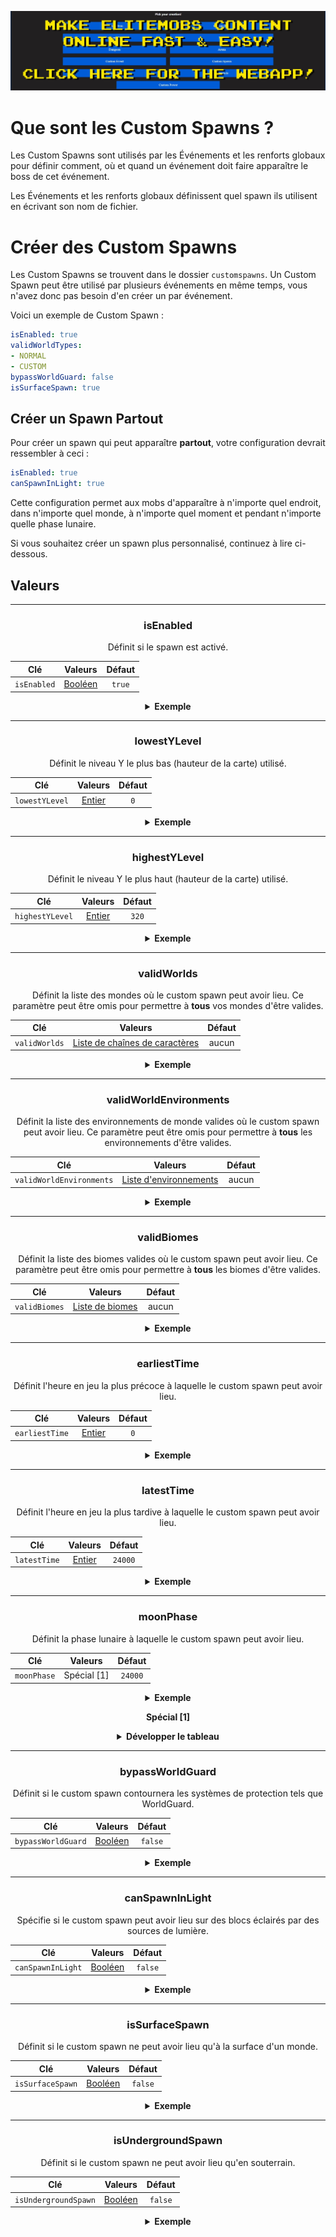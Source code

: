 [![webapp_banner.jpg](../../../img/wiki/webapp_banner.jpg)](https://magmaguy.com/webapp/webapp.html)

# Que sont les Custom Spawns ?

Les Custom Spawns sont utilisés par les Événements et les renforts globaux pour définir comment, où et quand un événement doit faire apparaître le boss de cet événement.

Les Événements et les renforts globaux définissent quel spawn ils utilisent en écrivant son nom de fichier.

# Créer des Custom Spawns

Les Custom Spawns se trouvent dans le dossier `customspawns`. Un Custom Spawn peut être utilisé par plusieurs événements en même temps, vous n'avez donc pas besoin d'en créer un par événement.

Voici un exemple de Custom Spawn :

```yaml
isEnabled: true
validWorldTypes:
- NORMAL
- CUSTOM
bypassWorldGuard: false
isSurfaceSpawn: true
```

## Créer un Spawn Partout
Pour créer un spawn qui peut apparaître **partout**, votre configuration devrait ressembler à ceci :

```yml
isEnabled: true
canSpawnInLight: true
```
Cette configuration permet aux mobs d'apparaître à n'importe quel endroit, dans n'importe quel monde, à n'importe quel moment et pendant n'importe quelle phase lunaire.

Si vous souhaitez créer un spawn plus personnalisé, continuez à lire ci-dessous.

## Valeurs

<div align="center">

***

### isEnabled

Définit si le spawn est activé.

| Clé       |       Valeurs        | Défaut |
|-----------|:--------------------:|:------:|
| `isEnabled` | [Booléen](#boolean) | `true` |

<details>

<summary><b>Exemple</b></summary>

<div align="left">

```yml
isEnabled: true
```

</div>

</details>

***

### lowestYLevel

Définit le niveau Y le plus bas (hauteur de la carte) utilisé.

| Clé       |       Valeurs        | Défaut |
|-----------|:--------------------:|:------:|
| `lowestYLevel` | [Entier](#integer) |  `0`   |

<details>

<summary><b>Exemple</b></summary>

<div align="left">

```yml
lowestYLevel: 0
```

</div>

</details>

***

### highestYLevel

Définit le niveau Y le plus haut (hauteur de la carte) utilisé.

| Clé       |       Valeurs        | Défaut |
|-----------|:--------------------:|:------:|
| `highestYLevel` | [Entier](#integer) | `320`  |

<details>

<summary><b>Exemple</b></summary>

<div align="left">

```yml
highestYLevel: 320
```

</div>

</details>

***

### validWorlds

Définit la liste des mondes où le custom spawn peut avoir lieu. Ce paramètre peut être omis pour permettre à **tous** vos mondes d'être valides.

| Clé       |           Valeurs            | Défaut |
|-----------|:----------------------------:|:------:|
| `validWorlds` | [Liste de chaînes de caractères](#string_list) |  aucun |

<details>

<summary><b>Exemple</b></summary>

<div align="left">

```yml
validWorlds:
- WORLD
- FUN_LAND
```

*Si vous voulez que tous vos mondes soient valides, vous pouvez simplement ne pas utiliser le paramètre ou le formater comme ceci :*

```yml
validWorlds: []
```

</div>

</details>

***

### validWorldEnvironments

Définit la liste des environnements de monde valides où le custom spawn peut avoir lieu. Ce paramètre peut être omis pour permettre à **tous** les environnements d'être valides.

| Clé       |           Valeurs            | Défaut |
|-----------|:----------------------------:|:------:|
| `validWorldEnvironments` | [Liste d'environnements](https://hub.spigotmc.org/javadocs/spigot/org/bukkit/WorldType.html) |  aucun |

<details>

<summary><b>Exemple</b></summary>

<div align="left">

```yml
validWorldEnvironments:
- FLAT
- LARGE_BIOMES
```

*Si vous voulez que tous les environnements soient valides, vous pouvez simplement ne pas utiliser le paramètre ou le formater comme ceci :*

```yml
validWorldEnvironments: []
```

</div>

</details>

***

### validBiomes

Définit la liste des biomes valides où le custom spawn peut avoir lieu. Ce paramètre peut être omis pour permettre à **tous** les biomes d'être valides.

| Clé       |           Valeurs            | Défaut |
|-----------|:----------------------------:|:------:|
| `validBiomes` | [Liste de biomes](https://hub.spigotmc.org/javadocs/spigot/org/bukkit/block/Biome.html) |  aucun |

<details>

<summary><b>Exemple</b></summary>

<div align="left">

```yml
validBiomes:
- DESERT
- MUSHROOM_FIELDS
```

*Si vous voulez que tous les biomes soient valides, vous pouvez simplement ne pas utiliser le paramètre ou le formater comme ceci :*

```yml
validBiomes: []
```

</div>

</details>

***

### earliestTime

Définit l'heure en jeu la plus précoce à laquelle le custom spawn peut avoir lieu.

| Clé       |           Valeurs            | Défaut |
|-----------|:----------------------------:|:------:|
| `earliestTime` | [Entier](#integer) |  `0`   |

<details>

<summary><b>Exemple</b></summary>

<div align="left">

```yml
earliestTime: 0
```

</div>

</details>

***

### latestTime

Définit l'heure en jeu la plus tardive à laquelle le custom spawn peut avoir lieu.

| Clé       |           Valeurs            | Défaut |
|-----------|:----------------------------:|:------:|
| `latestTime` | [Entier](#integer) | `24000` |

<details>

<summary><b>Exemple</b></summary>

<div align="left">

```yml
latestTime: 24000
```

</div>

</details>

***

### moonPhase

Définit la phase lunaire à laquelle le custom spawn peut avoir lieu.

| Clé       |   Valeurs    | Défaut |
|-----------|:------------:|:------:|
| `moonPhase` | Spécial [1] | `24000` |

<details>

<summary><b>Exemple</b></summary>

<div align="left">

```yml
moonPhase: 24000
```

</div>

</details>

**Spécial [1]**

<details>

<summary><b>Développer le tableau</b></summary>

| Phase Lunaire     | Aperçu |
|-------------------|:------:|
| `NEW_MOON`        |   🌑   |
| `WAXING_CRESCENT` |   🌒   |
| `FIRST_QUARTER`   |   🌓   |
| `WAXING_GIBBOUS`  |   🌔   |
| `FULL_MOON`       |   🌕   |
| `WANING_GIBBOUS`  |   🌖   |
| `WANING_CRESCENT` |   🌘   |

</details>

***

### bypassWorldGuard

Définit si le custom spawn contournera les systèmes de protection tels que WorldGuard.

| Clé       |           Valeurs            | Défaut |
|-----------|:----------------------------:|:------:|
| `bypassWorldGuard` | [Booléen](#boolean) | `false` |

<details>

<summary><b>Exemple</b></summary>

<div align="left">

```yml
bypassWorldGuard: false
```

</div>

</details>

***

### canSpawnInLight

Spécifie si le custom spawn peut avoir lieu sur des blocs éclairés par des sources de lumière.

| Clé       |           Valeurs            | Défaut |
|-----------|:----------------------------:|:------:|
| `canSpawnInLight` | [Booléen](#boolean) | `false` |

<details>

<summary><b>Exemple</b></summary>

<div align="left">

```yml
canSpawnInLight: false
```

</div>

</details>

***

### isSurfaceSpawn

Définit si le custom spawn ne peut avoir lieu qu'à la surface d'un monde.

| Clé       |           Valeurs            | Défaut |
|-----------|:----------------------------:|:------:|
| `isSurfaceSpawn` | [Booléen](#boolean) | `false` |

<details>

<summary><b>Exemple</b></summary>

<div align="left">

```yml
isSurfaceSpawn: false
```

</div>

</details>

***

### isUndergroundSpawn

Définit si le custom spawn ne peut avoir lieu qu'en souterrain.

| Clé       |           Valeurs            | Défaut |
|-----------|:----------------------------:|:------:|
| `isUndergroundSpawn` | [Booléen](#boolean) | `false` |

<details>

<summary><b>Exemple</b></summary>

<div align="left">

```yml
isUndergroundSpawn: false
```

</div>

</details>

</div>